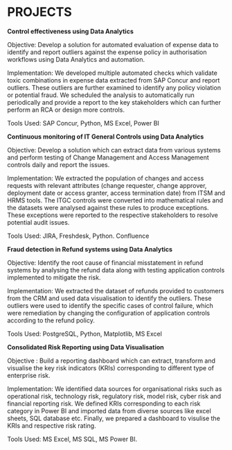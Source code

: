 # PROJECTS

**Control effectiveness using Data Analytics**

Objective: Develop a solution for automated evaluation of expense data to identify and report outliers against the expense policy in authorisation workflows using Data Analytics and automation. 

Implementation: We developed multiple automated checks which validate toxic combinations in expense data extracted from SAP Concur and report outliers. These outliers are further examined to identify any policy violation or potential fraud. We scheduled the analysis to automatically run periodically and provide a report to the key stakeholders which can further perform an RCA or design more controls. 

Tools Used: SAP Concur, Python, MS Excel, Power BI

**Continuous monitoring  of IT General Controls using Data Analytics**

Objective: Develop a solution which can extract data from various systems and perform testing of Change Management and Access Management controls daily and report the issues. 

Implementation: We extracted the population of changes and access requests with relevant attributes (change requester, change approver, deployment date or access granter, access termination date) from ITSM and HRMS tools. The ITGC controls were converted into mathematical rules and the datasets were analysed against these rules to produce exceptions. These exceptions were reported to the respective stakeholders to resolve potential audit issues. 

Tools Used: JIRA, Freshdesk, Python. Confluence

**Fraud detection in Refund systems using Data Analytics**

Objective: Identify the root cause of financial misstatement in refund systems by analysing the refund data along with testing application controls implemented to mitigate the risk. 

Implementation: We extracted the dataset of refunds provided to customers from the CRM and used data visualisation to identify the outliers. These outliers were used to identify the specific cases of control failure, which were remediation by changing the configuration of application controls according to the refund policy. 

Tools Used: PostgreSQL, Python, Matplotlib, MS Excel 

**Consolidated Risk Reporting using Data Visualisation**

Objective : Build a reporting dashboard which can extract, transform and visualise the key risk indicators (KRIs) corresponding to different type of enterprise risk. 

Implementation: We identified data sources for organisational risks such as operational risk, technology risk, regulatory risk, model risk, cyber risk and financial reporting risk. We defined KRIs corresponding to each risk category in Power BI and imported data from diverse sources like excel sheets, SQL database etc. Finally, we prepared a dashboard to visulise the KRIs and respective risk rating.

Tools Used: MS Excel, MS SQL, MS Power BI. 
